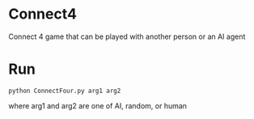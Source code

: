 # Connect4
Connect 4 game that can be played with another person or an AI agent

# Run 
```
python ConnectFour.py arg1 arg2
```
where arg1 and arg2 are one of AI, random, or human
